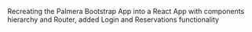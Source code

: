 
Recreating the Palmera Bootstrap App into a React App with components hierarchy and Router, added Login and Reservations functionality
